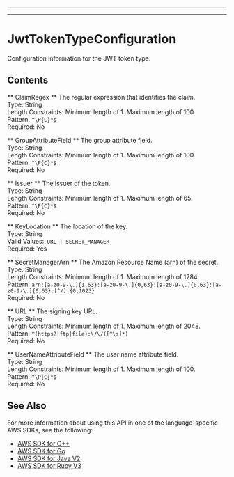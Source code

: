 --------

--------

# JwtTokenTypeConfiguration<a name="API_JwtTokenTypeConfiguration"></a>

Configuration information for the JWT token type\.

## Contents<a name="API_JwtTokenTypeConfiguration_Contents"></a>

 ** ClaimRegex **   <a name="Kendra-Type-JwtTokenTypeConfiguration-ClaimRegex"></a>
The regular expression that identifies the claim\.  
Type: String  
Length Constraints: Minimum length of 1\. Maximum length of 100\.  
Pattern: `^\P{C}*$`   
Required: No

 ** GroupAttributeField **   <a name="Kendra-Type-JwtTokenTypeConfiguration-GroupAttributeField"></a>
The group attribute field\.  
Type: String  
Length Constraints: Minimum length of 1\. Maximum length of 100\.  
Pattern: `^\P{C}*$`   
Required: No

 ** Issuer **   <a name="Kendra-Type-JwtTokenTypeConfiguration-Issuer"></a>
The issuer of the token\.  
Type: String  
Length Constraints: Minimum length of 1\. Maximum length of 65\.  
Pattern: `^\P{C}*$`   
Required: No

 ** KeyLocation **   <a name="Kendra-Type-JwtTokenTypeConfiguration-KeyLocation"></a>
The location of the key\.  
Type: String  
Valid Values:` URL | SECRET_MANAGER`   
Required: Yes

 ** SecretManagerArn **   <a name="Kendra-Type-JwtTokenTypeConfiguration-SecretManagerArn"></a>
The Amazon Resource Name \(arn\) of the secret\.  
Type: String  
Length Constraints: Minimum length of 1\. Maximum length of 1284\.  
Pattern: `arn:[a-z0-9-\.]{1,63}:[a-z0-9-\.]{0,63}:[a-z0-9-\.]{0,63}:[a-z0-9-\.]{0,63}:[^/].{0,1023}`   
Required: No

 ** URL **   <a name="Kendra-Type-JwtTokenTypeConfiguration-URL"></a>
The signing key URL\.  
Type: String  
Length Constraints: Minimum length of 1\. Maximum length of 2048\.  
Pattern: `^(https?|ftp|file):\/\/([^\s]*)`   
Required: No

 ** UserNameAttributeField **   <a name="Kendra-Type-JwtTokenTypeConfiguration-UserNameAttributeField"></a>
The user name attribute field\.  
Type: String  
Length Constraints: Minimum length of 1\. Maximum length of 100\.  
Pattern: `^\P{C}*$`   
Required: No

## See Also<a name="API_JwtTokenTypeConfiguration_SeeAlso"></a>

For more information about using this API in one of the language\-specific AWS SDKs, see the following:
+  [ AWS SDK for C\+\+](https://docs.aws.amazon.com/goto/SdkForCpp/kendra-2019-02-03/JwtTokenTypeConfiguration) 
+  [ AWS SDK for Go](https://docs.aws.amazon.com/goto/SdkForGoV1/kendra-2019-02-03/JwtTokenTypeConfiguration) 
+  [ AWS SDK for Java V2](https://docs.aws.amazon.com/goto/SdkForJavaV2/kendra-2019-02-03/JwtTokenTypeConfiguration) 
+  [ AWS SDK for Ruby V3](https://docs.aws.amazon.com/goto/SdkForRubyV3/kendra-2019-02-03/JwtTokenTypeConfiguration) 